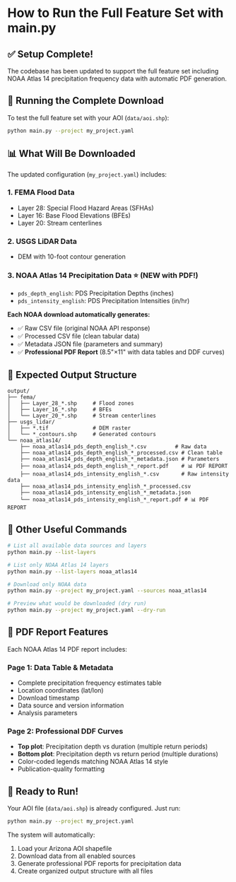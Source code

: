 # How to Run the Full Feature Set with main.py

## ✅ **Setup Complete!**

The codebase has been updated to support the full feature set including NOAA Atlas 14 precipitation frequency data with automatic PDF generation.

## 🚀 **Running the Complete Download**

To test the full feature set with your AOI (`data/aoi.shp`):

```bash
python main.py --project my_project.yaml
```

## 📊 **What Will Be Downloaded**

The updated configuration (`my_project.yaml`) includes:

### 1. **FEMA Flood Data**
- Layer 28: Special Flood Hazard Areas (SFHAs)  
- Layer 16: Base Flood Elevations (BFEs)
- Layer 20: Stream centerlines

### 2. **USGS LiDAR Data**
- DEM with 10-foot contour generation

### 3. **NOAA Atlas 14 Precipitation Data** ⭐ (NEW with PDF!)
- `pds_depth_english`: PDS Precipitation Depths (inches)
- `pds_intensity_english`: PDS Precipitation Intensities (in/hr)

**Each NOAA download automatically generates:**
- ✅ Raw CSV file (original NOAA API response)
- ✅ Processed CSV file (clean tabular data)
- ✅ Metadata JSON file (parameters and summary)
- ✅ **Professional PDF Report** (8.5"×11" with data tables and DDF curves)

## 📁 **Expected Output Structure**

```
output/
├── fema/
│   ├── Layer_28_*.shp     # Flood zones
│   ├── Layer_16_*.shp     # BFEs  
│   └── Layer_20_*.shp     # Stream centerlines
├── usgs_lidar/
│   ├── *.tif              # DEM raster
│   └── *_contours.shp     # Generated contours
└── noaa_atlas14/
    ├── noaa_atlas14_pds_depth_english_*.csv         # Raw data
    ├── noaa_atlas14_pds_depth_english_*_processed.csv # Clean table
    ├── noaa_atlas14_pds_depth_english_*_metadata.json # Parameters
    ├── noaa_atlas14_pds_depth_english_*_report.pdf    # 📊 PDF REPORT
    ├── noaa_atlas14_pds_intensity_english_*.csv       # Raw intensity data
    ├── noaa_atlas14_pds_intensity_english_*_processed.csv
    ├── noaa_atlas14_pds_intensity_english_*_metadata.json
    └── noaa_atlas14_pds_intensity_english_*_report.pdf # 📊 PDF REPORT
```

## 🎯 **Other Useful Commands**

```bash
# List all available data sources and layers
python main.py --list-layers

# List only NOAA Atlas 14 layers
python main.py --list-layers noaa_atlas14

# Download only NOAA data
python main.py --project my_project.yaml --sources noaa_atlas14

# Preview what would be downloaded (dry run)
python main.py --project my_project.yaml --dry-run
```

## 📄 **PDF Report Features**

Each NOAA Atlas 14 PDF report includes:

### Page 1: Data Table & Metadata
- Complete precipitation frequency estimates table
- Location coordinates (lat/lon) 
- Download timestamp
- Data source and version information
- Analysis parameters

### Page 2: Professional DDF Curves  
- **Top plot**: Precipitation depth vs duration (multiple return periods)
- **Bottom plot**: Precipitation depth vs return period (multiple durations)
- Color-coded legends matching NOAA Atlas 14 style
- Publication-quality formatting

## 🎉 **Ready to Run!**

Your AOI file (`data/aoi.shp`) is already configured. Just run:

```bash
python main.py --project my_project.yaml
```

The system will automatically:
1. Load your Arizona AOI shapefile
2. Download data from all enabled sources
3. Generate professional PDF reports for precipitation data
4. Create organized output structure with all files 